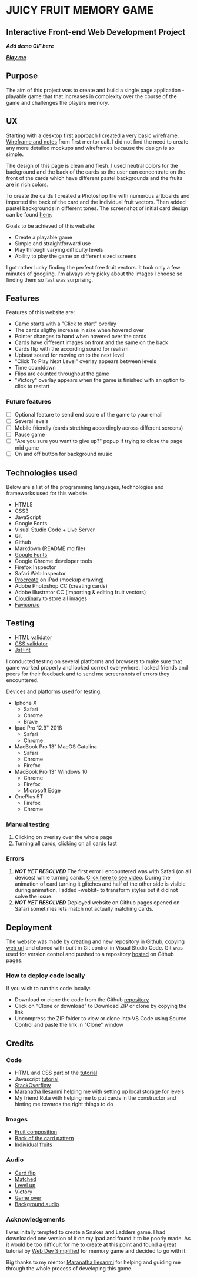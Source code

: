 # JUICY FRUIT MEMORY GAME
## Interactive Front-end Web Development Project

***Add demo GIF here***

***[Play me](https://sabinemm.github.io/fruit-game/)***

## Purpose

The aim of this project was to create and build a single page application - playable game that that increases in complexity over the course of the game and challenges the players memory.

## UX 

Starting with a desktop first approach I created a very basic wireframe. [Wireframe and notes](https://res.cloudinary.com/www-madine-se/image/upload/v1585001794/fruit_game/Untitled_Artwork_2_zccka0.jpg) from first mentor call. I did not find the need to create any more detailed mockups and wireframes because the design is so simple. 

The design of this page is clean and fresh. I used neutral colors for the background and the back of the cards so the user can concentrate on the front of the cards which have different pastel backgrounds and the fruits are in rich colors. 

To create the cards I created a Photoshop file with numerous artboards and imported the back of the card and the individual fruit vectors. Then added pastel backgrounds in different tones. The  screenshot of initial card design can be found [here](https://res.cloudinary.com/www-madine-se/image/upload/v1585001211/fruit_game/Screenshot_2020-03-23_at_21.49.36_gvqbya.png).

Goals to be achieved of this website: 

* Create a playable game
* Simple and straightforward use
* Play through varying difficulty levels
* Ability to play the game on different sized screens

I got rather lucky finding the perfect free fruit vectors. It took only a few minutes of googling. I'm always very picky about the images I choose so finding them so fast was surprising.

## Features

Features of this website are:
* Game starts with a "Click to start" overlay
* The cards sligthy increase in size when hovered over
* Pointer changes to hand when hovered over the cards
* Cards have different images on front and the same on the back
* Cards flip with the according sound for realism
* Upbeat sound for moving on to the next level
* "Click To Play Next Level" overlay appears between levels
* Time countdown
* Flips are counted throughout the game
* "Victory" overlay appears when the game is finished with an option to click to restart 

###  Future features

- [ ] Optional feature to send end score of the game to your email
- [ ] Several levels
- [ ] Mobile friendly (cards strething accordingly across different screens)
- [ ] Pause game
- [ ] "Are you sure you want to give up?" popup if trying to close the page mid game
- [ ] On and off button for background music

## Technologies used

Below are a list of the programming languages, technologies and frameworks used for this website.

* HTML5
* CSS3
* JavaScript
* Google Fonts
* Visual Studio Code + Live Server
* Git
* Github
* Markdown (README.md file)
* [Google Fonts](https://fonts.google.com)
* Google Chrome developer tools
* Firefox Inspector
* Safari Web Inspector 
* [Procreate](https://procreate.art) on iPad (mockup drawing)
* Adobe Photoshop CC (creating cards)
* Adobe Illustrator CC (importing & editing fruit vectors)
* [Cloudinary](https://cloudinary.com/) to store all images
* [Favicon.io](https://favicon.io/favicon-converter/)

## Testing

* [HTML validator](https://validator.w3.org/#validate_by_input)
* [CSS validator](https://jigsaw.w3.org/css-validator/#validate_by_input)
* [JsHint](https://jshint.com)

I conducted testing on several platforms and browsers to make sure that game worked properly and looked correct everywhere. I asked friends and peers for their feedback and to send me screenshots of errors they encountered.

Devices and platforms used for testing:

* Iphone X 
    - Safari
    - Chrome
    - Brave
* Ipad Pro 12.9" 2018
    - Safari
    - Chrome
* MacBook Pro 13" MacOS Catalina
    - Safari
    - Chrome
    - Firefox
* MacBook Pro 13" Windows 10
    - Chrome
    - Firefox
    - Microsoft Edge
* OnePlus 5T
    - Firefox
    - Chrome

### Manual testing

1. Clicking on overlay over the whole page
2. Turning all cards, clicking on all cards fast

### Errors

1.  ***NOT YET RESOLVED*** The first error I encountered was with Safari (on all devices) while turning cards. [Click here to see video](https://res.cloudinary.com/www-madine-se/video/upload/v1585779094/fruit_game/safari-error-fruit-game_am8yt1.mov). During the animation of card turning it glitches and half of the other side is visible during animation. I added -webkit- to transform styles but it did not solve the issue.  
2.  ***NOT YET RESOLVED*** Deployed website on Github pages opened on Safari sometimes lets match not actually matching cards. 

## Deployment

The website was made by creating and new repository in Github, copying [web url](https://github.com/sabinemm/fruit-game.git) and cloned with built in Git control in Visual Studio Code. Git was used for version control and pushed to a repository [hosted](https://sabinemm.github.io/fruit-game/) on Github pages. 

### How to deploy code locally

If you wish to run this code locally: 

* Download or clone the code from the Github [repository](https://github.com/sabinemm/fruit-game.git)
* Click on "Clone or download" to Download ZIP or clone by copying the link
* Uncompress the ZIP folder to view or clone into VS Code using Source Control and paste the link in "Clone" window

## Credits
### Code

* HTML and CSS part of the [tutorial](https://www.youtube.com/watch?v=28VfzEiJgy4) 
* Javascript [tutorial](https://www.youtube.com/watch?v=3uuQ3g92oPQ) 
* [StackOverflow](https://stackoverflow.com/questions/60885320/inserts-a-div-and-a-link-into-the-div-twice-and-does-this-with-several-links-js)
* [Maranatha Ilesanmi](https://github.com/mbilesanmi) helping me with setting up local storage for levels 
* My friend Rūta with helping me to put cards in the constructor and hinting me towards the right things to do
### Images

* [Fruit composition](https://www.freepik.com/free-vector/tropical-fruits-4-colorful-compositions-set_3791460.htm#page=2&query=fruits++mango&position=34)
* [Back of the card pattern](https://www.freepik.com/free-vector/hand-drawn-fruit-mobile-pattern_3069263.htm#page=1&query=fruits&position=38)
* [Individual fruits](https://www.freepik.com/free-vector/tropical-fruits-retro-cartoon-icons-set_3791458.htm#page=2&query=fruits++mango&position=15)

### Audio

* [Card flip](http://www.orangefreesounds.com/card-flip-sound-effect/)
* [Matched](https://www.zapsplat.com/music/game-sound-synthesized-bright-pluck-good-for-success-award-or-achievement-1/)
* [Level up](https://www.zapsplat.com/music/advance-award-or-other-positive-game-tone-plucked-nylon-style-sound-1//)
* [Victory](https://www.zapsplat.com/music/cartoon-success-fanfare/)
* [Game over](https://www.zapsplat.com/music/game-sound-basic-digital-retro-incorrect-wrong-error-negative-tone-10/)
* [Background audio](https://www.zapsplat.com/music/forest-environment-ambience-clearing-spring-summer-birds/)

### Acknowledgements
I was initally tempted to create a Snakes and Ladders game. I had downloaded one version of it on my Ipad and found it to be poorly made. As it would be too difficult for me to create at this point and found a great tutorial by [Web Dev Simplified](https://www.youtube.com/channel/UCFbNIlppjAuEX4znoulh0Cw) for memory game and decided to go with it.

Big thanks to my mentor [Maranatha Ilesanmi](https://github.com/mbilesanmi) for helping and guiding me through the whole process of developing this game. 
